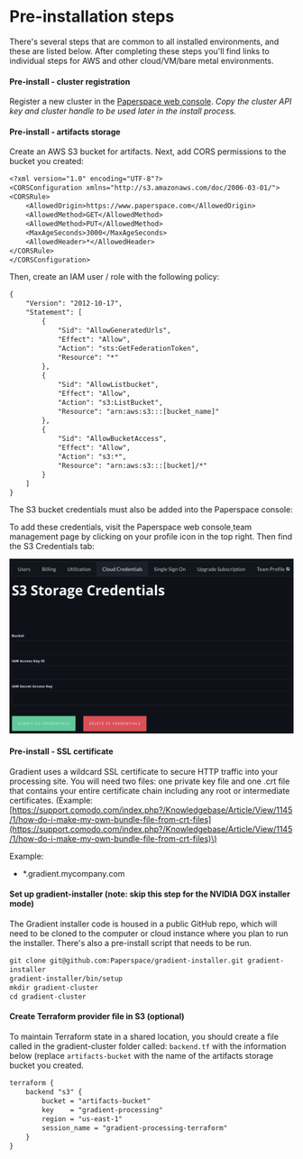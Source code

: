 # Pre-installation steps

There's several steps that are common to all installed environments, and these are listed below. After completing these steps you'll find links to individual steps for AWS and other cloud/VM/bare metal environments. 

#### Pre-install - cluster registration

Register a new cluster in the [Paperspace web console](https://www.paperspace.com/console/clusters). _Copy the cluster API key and cluster handle to be used later in the install process._

#### Pre-install - artifacts storage

Create an AWS S3 bucket for artifacts. Next, add CORS permissions to the bucket you created:

```text
<?xml version="1.0" encoding="UTF-8"?>
<CORSConfiguration xmlns="http://s3.amazonaws.com/doc/2006-03-01/">
<CORSRule>
    <AllowedOrigin>https://www.paperspace.com</AllowedOrigin>
    <AllowedMethod>GET</AllowedMethod>
    <AllowedMethod>PUT</AllowedMethod>
    <MaxAgeSeconds>3000</MaxAgeSeconds>
    <AllowedHeader>*</AllowedHeader>
</CORSRule>
</CORSConfiguration>
```

Then, create an IAM user / role with the following policy:

```text
{
    "Version": "2012-10-17",
    "Statement": [
        {
            "Sid": "AllowGeneratedUrls",
            "Effect": "Allow",
            "Action": "sts:GetFederationToken",
            "Resource": "*"
        },
        {
            "Sid": "AllowListbucket",
            "Effect": "Allow",
            "Action": "s3:ListBucket",
            "Resource": "arn:aws:s3:::[bucket_name]"
        },
        {
            "Sid": "AllowBucketAccess",
            "Effect": "Allow",
            "Action": "s3:*",
            "Resource": "arn:aws:s3:::[bucket]/*"
        }
    ]
}
```

The S3 bucket credentials must also be added into the Paperspace console:

To add these credentials, visit the Paperspace web console[ ](https://www.paperspace.com/console/teams/[team_id]/s3)team management page by clicking on your profile icon in the top right. Then find the S3 Credentials tab:

![](../../.gitbook/assets/screen-shot-2020-02-10-at-6.57.48-pm.png)

#### Pre-install - SSL certificate 

Gradient uses a wildcard SSL certificate to secure HTTP traffic into your processing site. You will need two files: one private key file and one .crt file that contains your entire certificate chain including any root or intermediate certificates. \(Example: [https://support.comodo.com/index.php?/Knowledgebase/Article/View/1145/1/how-do-i-make-my-own-bundle-file-from-crt-files](https://support.comodo.com/index.php?/Knowledgebase/Article/View/1145/1/how-do-i-make-my-own-bundle-file-from-crt-files)\)

Example:

* \*.gradient.mycompany.com

#### Set up gradient-installer \(note: skip this step for the NVIDIA DGX installer mode\)

The Gradient installer code is housed in a public GitHub repo, which will need to be cloned to the computer or cloud instance where you plan to run the installer. There's also a pre-install script that needs to be run.

```text
git clone git@github.com:Paperspace/gradient-installer.git gradient-installer
gradient-installer/bin/setup
mkdir gradient-cluster
cd gradient-cluster
```

#### Create Terraform provider file in S3 \(optional\)

To maintain Terraform state in a shared location, you should create a file called in the gradient-cluster folder called: `backend.tf` with the information below \(replace `artifacts-bucket` with the name of the artifacts storage bucket you created.

```text
terraform {
    backend "s3" {
        bucket = "artifacts-bucket"
        key    = "gradient-processing"
        region = "us-east-1"
        session_name = "gradient-processing-terraform"
    }
}
```


